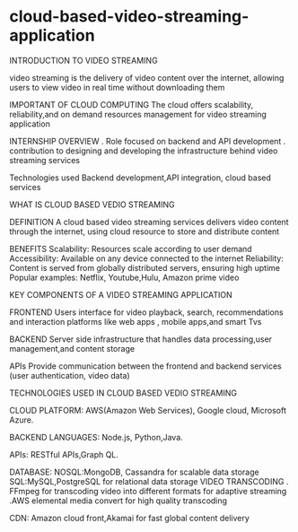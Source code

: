 # cloud-based-video-streaming-application
INTRODUCTION TO VIDEO STREAMING 

video streaming is the delivery of video content over the internet, allowing users to view video in real time without downloading them 

IMPORTANT OF CLOUD COMPUTING 
The cloud offers scalability, reliability,and on demand resources management for video streaming application 

INTERNSHIP OVERVIEW 
 . Role focused on backend and API development 
 . contribution to designing and developing the infrastructure behind video streaming services 

Technologies used
Backend development,API integration, cloud based services 


WHAT IS CLOUD BASED VEDIO STREAMING 

DEFINITION 
  A cloud based video streaming services delivers video content through the internet, using cloud resource to store and distribute content 

BENEFITS 
Scalability: Resources scale according to user demand 
Accessibility: Available on any device connected to the internet 
Reliability: Content is served from globally distributed servers, ensuring high uptime 
Popular examples:
Netflix, Youtube,Hulu, Amazon prime video 

KEY COMPONENTS OF A VIDEO STREAMING APPLICATION 

FRONTEND
Users interface for video playback, search, recommendations and interaction 
platforms like web apps , mobile apps,and smart Tvs

BACKEND 
Server side infrastructure that handles data processing,user management,and content storage 

APIs
Provide communication between the frontend and backend services (user authentication, video data)

TECHNOLOGIES USED IN CLOUD BASED VEDIO STREAMING 

CLOUD PLATFORM:
AWS(Amazon Web Services), Google cloud, Microsoft Azure. 

BACKEND LANGUAGES:
Node.js, Python,Java.

APIs:
RESTful APIs,Graph QL.

DATABASE:
NOSQL:MongoDB, Cassandra for scalable data storage 
SQL:MySQL,PostgreSQL for relational data storage 
VIDEO TRANSCODING 
. FFmpeg for transcoding video into different formats for adaptive streaming 
.AWS elemental media convert for high quality transcoding 

CDN:
Amazon cloud front,Akamai for fast global content delivery 